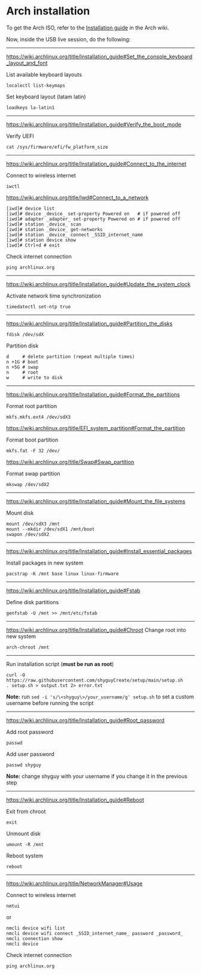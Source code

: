 # Arch installation

To get the Arch ISO, refer to the [Installation guide](https://wiki.archlinux.org/title/Installation_guide#Pre-installation) in the Arch wiki.

Now, inside the USB live session, do the following:

---

https://wiki.archlinux.org/title/Installation_guide#Set_the_console_keyboard_layout_and_font

List available keyboard layouts

```
localectl list-keymaps
```

Set keyboard layout (latam latin)

```
loadkeys la-latin1
```

---

https://wiki.archlinux.org/title/Installation_guide#Verify_the_boot_mode

Verify UEFI

```
cat /sys/firmware/efi/fw_platform_size
```

---

https://wiki.archlinux.org/title/Installation_guide#Connect_to_the_internet

Connect to wireless internet

```
iwctl
```

https://wiki.archlinux.org/title/Iwd#Connect_to_a_network

```
[iwd]# device list
[iwd]# device _device_ set-property Powered on   # if powered off
[iwd]# adapter _adapter_ set-property Powered on # if powered off
[iwd]# station _device_ scan
[iwd]# station _device_ get-networks
[iwd]# station _device_ connect _SSID_internet_name
[iwd]# station device show
[iwd]# Ctrl+d # exit
```

Check internet connection

```
ping archlinux.org
```

---

https://wiki.archlinux.org/title/Installation_guide#Update_the_system_clock

Activate network time synchronization

```
timedatectl set-ntp true
```

---

https://wiki.archlinux.org/title/Installation_guide#Partition_the_disks

```
fdisk /dev/sdX
```

Partition disk

```
d     # delete partition (repeat multiple times)
n +1G # boot
n +5G # swap
n     # root
w     # write to disk
```

---

https://wiki.archlinux.org/title/Installation_guide#Format_the_partitions

Format root partition

```
mkfs.mkfs.ext4 /dev/sdX3
```

https://wiki.archlinux.org/title/EFI_system_partition#Format_the_partition

Format boot partition

```
mkfs.fat -F 32 /dev/
```

https://wiki.archlinux.org/title/Swap#Swap_partition

Format swap partition

```
mkswap /dev/sdX2
```

---

https://wiki.archlinux.org/title/Installation_guide#Mount_the_file_systems

Mount disk

```
mount /dev/sdX3 /mnt
mount --mkdir /dev/sdX1 /mnt/boot
swapon /dev/sdX2
```

---

https://wiki.archlinux.org/title/Installation_guide#Install_essential_packages

Install packages in new system

```
pacstrap -K /mnt base linux linux-firmware
```

---

https://wiki.archlinux.org/title/Installation_guide#Fstab

Define disk partitions

```
genfstab -U /mnt >> /mnt/etc/fstab
```

---

https://wiki.archlinux.org/title/Installation_guide#Chroot
Change root into new system

```
arch-chroot /mnt
```

---

Run installation script (**must be run as root**)

```
curl -O https://raw.githubusercontent.com/shyguyCreate/setup/main/setup.sh
. setup.sh > output.txt 2> error.txt
```

**Note:** run `sed -i 's/\<shyguy\>/your_username/g' setup.sh` to set a custom username before running the script

---

https://wiki.archlinux.org/title/Installation_guide#Root_password

Add root password

```
passwd
```

Add user password

```
passwd shyguy
```

**Note:** change shyguy with your username if you change it in the previous step

---

https://wiki.archlinux.org/title/Installation_guide#Reboot

Exit from chroot

```
exit
```

Unmount disk

```
umount -R /mnt
```

Reboot system

```
reboot
```

---

https://wiki.archlinux.org/title/NetworkManager#Usage

Connect to wireless internet

```
nmtui
```

or

```
nmcli device wifi list
nmcli device wifi connect _SSID_internet_name_ password _password_
nmcli connection show
nmcli device
```

Check internet connection

```
ping archlinux.org
```
